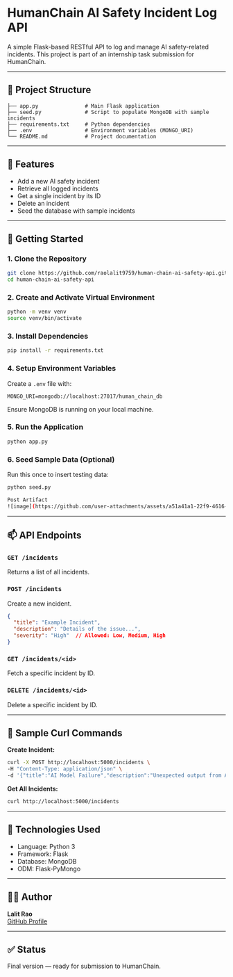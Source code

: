 # HumanChain AI Safety Incident Log API

A simple Flask-based RESTful API to log and manage AI safety-related incidents. This project is part of an internship task submission for HumanChain.

---

## 📁 Project Structure

```
├── app.py               # Main Flask application
├── seed.py              # Script to populate MongoDB with sample incidents
├── requirements.txt     # Python dependencies
├── .env                 # Environment variables (MONGO_URI)
└── README.md            # Project documentation
```

---

## 🔧 Features

- Add a new AI safety incident
- Retrieve all logged incidents
- Get a single incident by its ID
- Delete an incident
- Seed the database with sample incidents

---

## 🚀 Getting Started

### 1. Clone the Repository

```bash
git clone https://github.com/raolalit9759/human-chain-ai-safety-api.git
cd human-chain-ai-safety-api
```

### 2. Create and Activate Virtual Environment

```bash
python -m venv venv
source venv/bin/activate   
```

### 3. Install Dependencies

```bash
pip install -r requirements.txt
```

### 4. Setup Environment Variables

Create a `.env` file with:

```
MONGO_URI=mongodb://localhost:27017/human_chain_db
```

Ensure MongoDB is running on your local machine.

### 5. Run the Application

```bash
python app.py
```

### 6. Seed Sample Data (Optional)

Run this once to insert testing data:

```bash
python seed.py

Post Artifact
![image](https://github.com/user-attachments/assets/a51a41a1-22f9-4616-8efe-173e4e91a2bd)

```

---

## 📫 API Endpoints

### `GET /incidents`

Returns a list of all incidents.

### `POST /incidents`

Create a new incident.

```json
{
  "title": "Example Incident",
  "description": "Details of the issue...",
  "severity": "High"  // Allowed: Low, Medium, High
}
```

### `GET /incidents/<id>`

Fetch a specific incident by ID.

### `DELETE /incidents/<id>`

Delete a specific incident by ID.

---

## 🧪 Sample Curl Commands

**Create Incident:**

```bash
curl -X POST http://localhost:5000/incidents \
-H "Content-Type: application/json" \
-d '{"title":"AI Model Failure","description":"Unexpected output from AI","severity":"High"}'
```

**Get All Incidents:**

```bash
curl http://localhost:5000/incidents
```

---

## 🧠 Technologies Used

- Language: Python 3
- Framework: Flask
- Database: MongoDB
- ODM: Flask-PyMongo

---

## 🙋‍♂️ Author

**Lalit Rao**\
[GitHub Profile](https://github.com/raolalit9759)

---

## ✅ Status

Final version — ready for submission to HumanChain.


